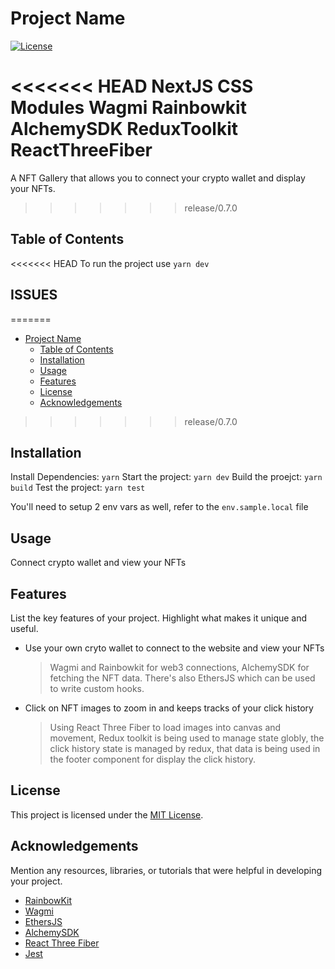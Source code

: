 # Project Name

[![License](https://img.shields.io/badge/License-MIT-blue.svg)](LICENSE)

<<<<<<< HEAD
NextJS
CSS Modules
Wagmi
Rainbowkit
AlchemySDK
ReduxToolkit
ReactThreeFiber
=======
A NFT Gallery that allows you to connect your crypto wallet and display your NFTs.
>>>>>>> release/0.7.0

## Table of Contents

<<<<<<< HEAD
To run the project use `yarn dev`

## ISSUES
=======
-   [Project Name](#project-name)
    -   [Table of Contents](#table-of-contents)
    -   [Installation](#installation)
    -   [Usage](#usage)
    -   [Features](#features)
    -   [License](#license)
    -   [Acknowledgements](#acknowledgements)
>>>>>>> release/0.7.0

## Installation

Install Dependencies: `yarn`
Start the project: `yarn dev`
Build the proejct: `yarn build`
Test the project: `yarn test`

You'll need to setup 2 env vars as well, refer to the `env.sample.local` file

## Usage

Connect crypto wallet and view your NFTs

## Features

List the key features of your project. Highlight what makes it unique and useful.

-   Use your own cryto wallet to connect to the website and view your NFTs

    > Wagmi and Rainbowkit for web3 connections, AlchemySDK for fetching the NFT data. There's also EthersJS which can be used to write custom hooks.

-   Click on NFT images to zoom in and keeps tracks of your click history

    > Using React Three Fiber to load images into canvas and movement, Redux toolkit is being used to manage state globly, the click history state is managed by redux, that data is being used in the footer component for display the click history.

## License

This project is licensed under the [MIT License](LICENSE).

## Acknowledgements

Mention any resources, libraries, or tutorials that were helpful in developing your project.

-   [RainbowKit](https://www.rainbowkit.com/)
-   [Wagmi](https://wagmi.sh/)
-   [EthersJS](https://docs.ethers.org/v5/)
-   [AlchemySDK](https://www.alchemy.com/sdk)
-   [React Three Fiber](https://docs.pmnd.rs/react-three-fiber/getting-started/introduction)
-   [Jest](https://jestjs.io/)
